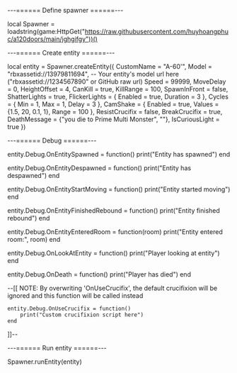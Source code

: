 ---====== Define spawner ======---

local Spawner = loadstring(game:HttpGet("https://raw.githubusercontent.com/huyhoangphuc/a120doors/main/jghgifgy"))()

---====== Create entity ======---

local entity = Spawner.createEntity({
    CustomName = "A-60'",
    Model = "rbxassetid://13979811694", -- Your entity's model url here ("rbxassetid://1234567890" or GitHub raw url)
    Speed = 99999,
    MoveDelay = 0,
    HeightOffset = 4,
    CanKill = true,
    KillRange = 100,
    SpawnInFront = false,
    ShatterLights = true,
    FlickerLights = {
        Enabled = true,
        Duration = 3
    },
    Cycles = {
        Min = 1,
        Max = 1,
        Delay = 3
    },
    CamShake = {
        Enabled = true,
        Values = {1.5, 20, 0.1, 1},
        Range = 100
    },
    ResistCrucifix = false,
    BreakCrucifix = true,
    DeathMessage = {"you die to Prime Multi Monster", ""},
    IsCuriousLight = true
})

---====== Debug ======---

entity.Debug.OnEntitySpawned = function()
    print("Entity has spawned")
end

entity.Debug.OnEntityDespawned = function()
    print("Entity has despawned")
end

entity.Debug.OnEntityStartMoving = function()
    print("Entity started moving")
end

entity.Debug.OnEntityFinishedRebound = function()
    print("Entity finished rebound")
end

entity.Debug.OnEntityEnteredRoom = function(room)
    print("Entity entered room:", room)
end

entity.Debug.OnLookAtEntity = function()
    print("Player looking at entity")
end

entity.Debug.OnDeath = function()
    print("Player has died")
end

--[[
    NOTE: By overwriting 'OnUseCrucifix', the default crucifixion will be ignored and this function will be called instead

    entity.Debug.OnUseCrucifix = function()
        print("Custom crucifixion script here")
    end
]]--

---====== Run entity ======---

Spawner.runEntity(entity)
